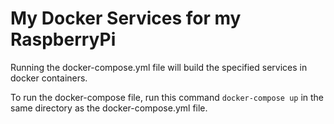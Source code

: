 # My Docker Services for my RaspberryPi
Running the docker-compose.yml file will build the specified services in docker containers.

To run the docker-compose file, run this command `docker-compose up` in the same directory as the docker-compose.yml file.

